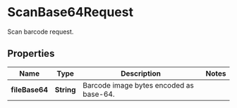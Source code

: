 

# ScanBase64Request

Scan barcode request.

## Properties

| Name | Type | Description | Notes |
|------------ | ------------- | ------------- | -------------|
|**fileBase64** | **String** | Barcode image bytes encoded as base-64. |  |



